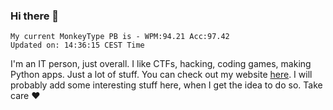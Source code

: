 ### Hi there 👋
<!-- PB START -->
```
My current MonkeyType PB is - WPM:94.21 Acc:97.42
Updated on: 14:36:15 CEST Time
```
<!-- PB END -->
I'm an IT person, just overall. I like CTFs, hacking, coding games, making Python apps. Just a lot of stuff.
You can check out my website [here](https://skill3472.github.io/).
I will probably add some interesting stuff here, when I get the idea to do so. Take care ❤️
